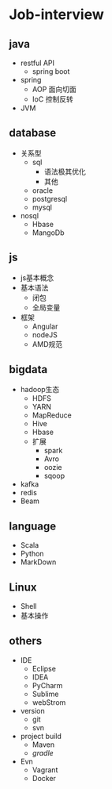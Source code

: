 # Job-interview
## java
- restful API
  - spring boot
- spring
  - AOP 面向切面
  - IoC 控制反转
- JVM

## database
- 关系型
  - sql
    - 语法极其优化
	- 其他
  - oracle
  - postgresql
  - mysql
- nosql
  - Hbase
  - MangoDb

## js
- js基本概念
- 基本语法
  - 闭包
  - 全局变量
- 框架
  - Angular
  - nodeJS
  - AMD规范

## bigdata
- hadoop生态
  - HDFS
  - YARN
  - MapReduce
  - Hive
  - Hbase
  - 扩展
    - spark
	- Avro
	- oozie
	- sqoop
- kafka
- redis
- Beam

## language
  - Scala
  - Python
  - MarkDown

## Linux
- Shell
- 基本操作

## others
- IDE
  - Eclipse
  - IDEA
  - PyCharm
  - Sublime
  - webStrom
- version
  - git
  - svn
- project build
  - Maven
  - *gradle*
- Evn
  - Vagrant
  - Docker